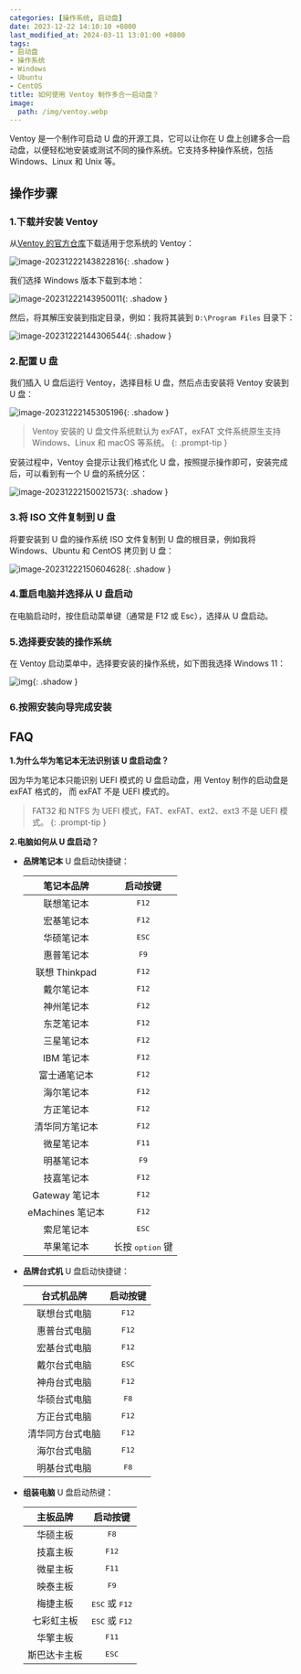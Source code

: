 ```yaml
---
categories: [操作系统, 启动盘]
date: 2023-12-22 14:10:10 +0800
last_modified_at: 2024-03-11 13:01:00 +0800
tags:
- 启动盘
- 操作系统
- Windows
- Ubuntu
- CentOS
title: 如何使用 Ventoy 制作多合一启动盘？
image:
  path: /img/ventoy.webp
---
```


Ventoy 是一个制作可启动 U 盘的开源工具，它可以让你在 U 盘上创建多合一启动盘，以便轻松地安装或测试不同的操作系统。它支持多种操作系统，包括 Windows、Linux 和 Unix 等。

## 操作步骤

### 1.下载并安装 Ventoy

从[Ventoy 的官方仓库](https://github.com/ventoy/Ventoy)下载适用于您系统的 Ventoy：

![image-20231222143822816](/img/image-20231222143822816.webp){: .shadow }

我们选择 Windows 版本下载到本地：

![image-20231222143950011](/img/image-20231222143950011.webp){: .shadow }

然后，将其解压安装到指定目录，例如：我将其装到 `D:\Program Files` 目录下：

![image-20231222144306544](/img/image-20231222144306544.webp){: .shadow }

### 2.配置 U 盘

我们插入 U 盘后运行 Ventoy，选择目标 U 盘，然后点击<kbd>安装</kbd>将 Ventoy 安装到 U 盘：

  ![image-20231222145305196](/img/image-20231222145305196.webp){: .shadow }

> Ventoy 安装的 U 盘文件系统默认为 exFAT，exFAT 文件系统原生支持 Windows、Linux 和 macOS 等系统。
{: .prompt-tip }

安装过程中，Ventoy 会提示让我们格式化 U 盘，按照提示操作即可，安装完成后，可以看到有一个 U 盘的系统分区：

![image-20231222150021573](/img/image-20231222150021573.webp){: .shadow }

### 3.将 ISO 文件复制到 U 盘

将要安装到 U 盘的操作系统 ISO 文件复制到 U 盘的根目录，例如我将 Windows、Ubuntu 和 CentOS 拷贝到 U 盘：

![image-20231222150604628](/img/image-20231222150604628.webp){: .shadow }

### 4.重启电脑并选择从 U 盘启动

在电脑启动时，按住启动菜单键（通常是 F12 或 Esc），选择从 U 盘启动。

### 5.选择要安装的操作系统

在 Ventoy 启动菜单中，选择要安装的操作系统，如下图我选择 Windows 11：

![img](/img/screen_uefi_cn.webp){: .shadow }

### 6.按照安装向导完成安装

## FAQ

**1.为什么华为笔记本无法识别该 U 盘启动盘？**

因为华为笔记本只能识别 UEFI 模式的 U 盘启动盘，用 Ventoy 制作的启动盘是 exFAT 格式的， 而 exFAT 不是 UEFI 模式的。

> FAT32 和 NTFS 为 UEFI 模式，FAT、exFAT、ext2、ext3 不是 UEFI 模式。
{: .prompt-tip }

**2.电脑如何从 U 盘启动？**

- **品牌笔记本** U 盘启动快捷键：

  |    笔记本品牌    |         启动按键          |
  | :--------------: | :-----------------------: |
  |    联想笔记本    |      <kbd>F12</kbd>       |
  |    宏基笔记本    |      <kbd>F12</kbd>       |
  |    华硕笔记本    |      <kbd>ESC</kbd>       |
  |    惠普笔记本    |       <kbd>F9</kbd>       |
  |  联想 Thinkpad   |      <kbd>F12</kbd>       |
  |    戴尔笔记本    |      <kbd>F12</kbd>       |
  |    神州笔记本    |      <kbd>F12</kbd>       |
  |    东芝笔记本    |      <kbd>F12</kbd>       |
  |    三星笔记本    |      <kbd>F12</kbd>       |
  |    IBM 笔记本    |      <kbd>F12</kbd>       |
  |   富士通笔记本   |      <kbd>F12</kbd>       |
  |    海尔笔记本    |      <kbd>F12</kbd>       |
  |    方正笔记本    |      <kbd>F12</kbd>       |
  |  清华同方笔记本  |      <kbd>F12</kbd>       |
  |    微星笔记本    |      <kbd>F11</kbd>       |
  |    明基笔记本    |       <kbd>F9</kbd>       |
  |    技嘉笔记本    |      <kbd>F12</kbd>       |
  |  Gateway 笔记本  |      <kbd>F12</kbd>       |
  | eMachines 笔记本 |      <kbd>F12</kbd>       |
  |    索尼笔记本    |      <kbd>ESC</kbd>       |
  |    苹果笔记本    | 长按 <kbd>option</kbd> 键 |

- **品牌台式机** U 盘启动快捷键：

  |    台式机品牌    |    启动按键    |
  | :--------------: | :------------: |
  |   联想台式电脑   | <kbd>F12</kbd> |
  |   惠普台式电脑   | <kbd>F12</kbd> |
  |   宏基台式电脑   | <kbd>F12</kbd> |
  |   戴尔台式电脑   | <kbd>ESC</kbd> |
  |   神舟台式电脑   | <kbd>F12</kbd> |
  |   华硕台式电脑   | <kbd>F8</kbd>  |
  |   方正台式电脑   | <kbd>F12</kbd> |
  | 清华同方台式电脑 | <kbd>F12</kbd> |
  |   海尔台式电脑   | <kbd>F12</kbd> |
  |   明基台式电脑   | <kbd>F8</kbd>  |

- **组装电脑** U 盘启动热键：

  |   主板品牌   |             启动按键             |
  | :----------: | :------------------------------: |
  |   华硕主板   |          <kbd>F8</kbd>           |
  |   技嘉主板   |          <kbd>F12</kbd>          |
  |   微星主板   |          <kbd>F11</kbd>          |
  |   映泰主板   |          <kbd>F9</kbd>           |
  |   梅捷主板   | <kbd>ESC</kbd> 或 <kbd>F12</kbd> |
  |  七彩虹主板  | <kbd>ESC</kbd> 或 <kbd>F12</kbd> |
  |   华擎主板   |          <kbd>F11</kbd>          |
  | 斯巴达卡主板 |          <kbd>ESC</kbd>          |
